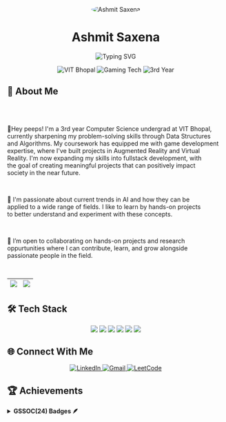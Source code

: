 

<div align="center">
  <img src="https://github.com/user-attachments/assets/af8d2e37-06ad-4ec5-b55b-8ddd276dcd02" alt="Ashmit Saxena" width="500" height="500" style="border-radius:50%">
  
  <!-- Animated Header -->
  <h1>Ashmit Saxena</h1>
  <img src="https://readme-typing-svg.demolab.com?font=Fira+Code&weight=600&size=22&duration=4000&pause=1000&color=6FDA44&center=true&vCenter=true&width=435&lines=A+Kid+Exploring+the+Tech+World;Game+Developer+%26+DSA+Enthusiast;Open+Source+Contributor" alt="Typing SVG" />

  <!-- Introduction Badges -->
  <p>
    <img src="https://img.shields.io/badge/VIT_Bhopal-2E7D32?style=flat&logoColor=white" alt="VIT Bhopal">
    <img src="https://img.shields.io/badge/B.Tech_CSE_(Gaming Tech)-00599C?style=flat&logo=unrealengine&logoColor=white" alt="Gaming Tech">
    <img src="https://img.shields.io/badge/3rd_Year-8A2BE2?style=flat" alt="3rd Year">
    
  </p>
</div>

## 🌟 About Me  
<div style="white-space: pre-wrap; word-wrap: break-word;">
 
🌱Hey peeps! I'm a 3rd year Computer Science undergrad at VIT Bhopal, currently sharpening my problem-solving skills through Data Structures and Algorithms. My coursework has equipped me with game development expertise, where I've built projects in Augmented Reality and Virtual Reality. I'm now expanding my skills into fullstack development, with the goal of creating meaningful projects that can positively impact society in the near future.



🧠 I'm passionate about current trends in AI and how they can be applied to a wide range of fields. I like to learn by hands-on projects to better understand and experiment with these concepts.

🤝 I’m open to collaborating on hands-on projects  and research oppurtunities where I can contribute, learn, and grow alongside passionate people in the field.
</div>

<div align="center">
  
  <!-- GitHub Stats -->
  | <img height="180em" src="https://github-readme-stats.vercel.app/api?username=ashmittt08&show_icons=true&theme=merko&hide_border=true&count_private=true&include_all_commits=true" /> | <img height="180em" src="https://github-readme-stats.vercel.app/api/top-langs/?username=ashmittt08&layout=compact&theme=merko&hide_border=true" /> |
  | ------------- | ------------- |

</div>

## 🛠️ Tech Stack
<p align="center">
  <!-- Languages -->
  <img src="https://img.shields.io/badge/C++-00599C?style=for-the-badge&logo=c%2B%2B&logoColor=white" />
  <img src="https://img.shields.io/badge/C%23-239120?style=for-the-badge&logo=c-sharp&logoColor=white" />
  <img src="https://img.shields.io/badge/Python-3776AB?style=for-the-badge&logo=python&logoColor=white" />
  
  <!-- Game Engines -->
  <img src="https://img.shields.io/badge/Unity-000000?style=for-the-badge&logo=unity&logoColor=white" />
  
  
  <!-- Tools -->
  <img src="https://img.shields.io/badge/Visual_Studio-5C2D91?style=for-the-badge&logo=visual-studio&logoColor=white" />
  <img src="https://img.shields.io/badge/GitHub-181717?style=for-the-badge&logo=github&logoColor=white" />

</p>

## 🌐 Connect With Me
<p align="center">
  <a href="https://www.linkedin.com/in/ashmit-saxena08" target="_blank">
    <img src="https://img.shields.io/badge/LinkedIn-0077B5?style=for-the-badge&logo=linkedin&logoColor=white" alt="LinkedIn"/>
  </a>
  <a href="mailto:saxenaashmit85@gmail.com">
    <img src="https://img.shields.io/badge/Gmail-D14836?style=for-the-badge&logo=gmail&logoColor=white" alt="Gmail"/>
  </a>
  <a href="https://leetcode.com/ashmit08/" target="_blank">
    <img src="https://img.shields.io/badge/LeetCode-FFA116?style=for-the-badge&logo=leetcode&logoColor=black" alt="LeetCode"/>
  </a>
   </a>
</p>
</p>

## 🏆 Achievements
<details>	
  <summary><b>GSSOC(24) Badges 🪶</b></summary><br>
  <div style='display:flex; align-items:center; gap: 10px;' align='center'>
    <a href="https://gssoc.girlscript.tech/leaderboard">
      <img src="https://raw.githubusercontent.com/GSSoC24/Postman-Challenge/main/docs/assets/Postman%20White.png" width="100px" height="100px" />
      <img src="https://raw.githubusercontent.com/GSSoC24/Postman-Challenge/main/docs/assets/1.png" width="100px" height="100px" />
      <img src="https://raw.githubusercontent.com/GSSoC24/Postman-Challenge/main/docs/assets/2.png" width="100px" height="100px" />
      <img src="https://raw.githubusercontent.com/GSSoC24/Postman-Challenge/main/docs/assets/3.png" width="100px" height="100px" />
      <img src="https://raw.githubusercontent.com/GSSoC24/Postman-Challenge/main/docs/assets/4.png" width="100px" height="100px" />
      <img src="https://raw.githubusercontent.com/GSSoC24/Postman-Challenge/main/docs/assets/5.png" width="100px" height="100px" />
      <img src="https://raw.githubusercontent.com/GSSoC24/Postman-Challenge/main/docs/assets/6.png" width="105px" height="105px" />
      <img src="https://raw.githubusercontent.com/GSSoC24/Postman-Challenge/main/docs/assets/7.png" width="100px" height="100px" />
      <img src="https://raw.githubusercontent.com/GSSoC24/Postman-Challenge/main/docs/assets/8.png" width="100px" height="100px" />
      <img src="https://raw.githubusercontent.com/GSSoC24/Contributor/refs/heads/main/assets/Code%20Luminary.png" width="105px" height="105px" />
      <img src="https://raw.githubusercontent.com/GSSoC
